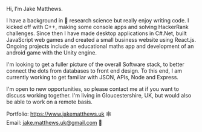Hi, I’m Jake Matthews.

I have a background in 🧬 research science but really enjoy writing code.󠁧󠁢󠁥 I kicked off with C++, making some console apps and solving HackerRank challenges. Since then I have made desktop applications in C#.Net, built JavaScript web games and created a small business website using React.js. Ongoing projects include an educational maths app and development of an android game with the Unity engine.

I'm looking to get a fuller picture of the overall Software stack, to better connect the dots from databases to front end design. To this end, I am currently working to get familiar with JSON, APIs, Node and Express.

I'm open to new opportunities, so please contact me at if you want to discuss working together. I'm living in Gloucestershire, UK, but would also be able to work on a remote basis.

Portfolio: https://www.jakematthews.uk 🕸️  
Email: jake.matthews.uk@gmail.com 📧



<!---
JakeMatthewsUK/JakeMatthewsUK is a ✨ special ✨ repository because its `README.md` (this file) appears on your GitHub profile.
You can click the Preview link to take a look at your changes.
--->
